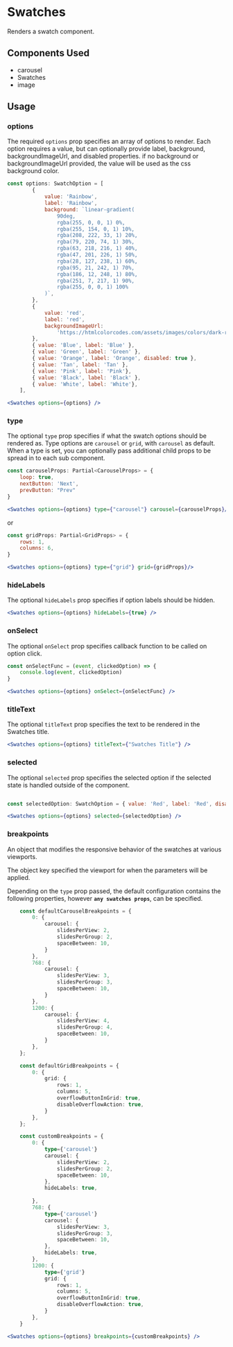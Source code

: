 # Swatches

Renders a swatch component.

## Components Used
- carousel
- Swatches
- image

## Usage

### options
The required `options` prop specifies an array of options to render. Each option requires a value, but can optionally provide label, background, backgroundImageUrl, and disabled properties. 
if no background or backgroundImageUrl provided, the value will be used as the css background color. 

```jsx
const options: SwatchOption = [
        {
            value: 'Rainbow',
            label: 'Rainbow',
            background: `linear-gradient(
                90deg,
                rgba(255, 0, 0, 1) 0%,
                rgba(255, 154, 0, 1) 10%,
                rgba(208, 222, 33, 1) 20%,
                rgba(79, 220, 74, 1) 30%,
                rgba(63, 218, 216, 1) 40%,
                rgba(47, 201, 226, 1) 50%,
                rgba(28, 127, 238, 1) 60%,
                rgba(95, 21, 242, 1) 70%,
                rgba(186, 12, 248, 1) 80%,
                rgba(251, 7, 217, 1) 90%,
                rgba(255, 0, 0, 1) 100%
            )`,
        },
        {
            value: 'red',
            label: 'red',
            backgroundImageUrl:
                'https://htmlcolorcodes.com/assets/images/colors/dark-red-color-solid-background-1920x1080.png',
        },
		{ value: 'Blue', label: 'Blue' },
		{ value: 'Green', label: 'Green' },
		{ value: 'Orange', label: 'Orange', disabled: true },
		{ value: 'Tan', label: 'Tan' },
		{ value: 'Pink', label: 'Pink'},
		{ value: 'Black', label: 'Black' },
		{ value: 'White', label: 'White'},
	],

<Swatches options={options} />
```

### type
The optional `type` prop specifies if what the swatch options should be rendered as. Type options are `carousel` or `grid`, with `carousel` as default. When a type is set, you can optionally pass additional child props to be spread in to each sub component. 

```jsx
const carouselProps: Partial<CarouselProps> = {
    loop: true,
    nextButton: 'Next',
    prevButton: "Prev"
}

<Swatches options={options} type={"carousel"} carousel={carouselProps}/>
```
or
```jsx
const gridProps: Partial<GridProps> = {
    rows: 1, 
    columns: 6,
}

<Swatches options={options} type={"grid"} grid={gridProps}/>
```

### hideLabels
The optional `hideLabels` prop specifies if option labels should be hidden. 

```jsx
<Swatches options={options} hideLabels={true} />
```

### onSelect
The optional `onSelect` prop specifies callback function to be called on option click. 

```jsx
const onSelectFunc = (event, clickedOption) => {
    console.log(event, clickedOption)
}

<Swatches options={options} onSelect={onSelectFunc} />
```

### titleText
The optional `titleText` prop specifies the text to be rendered in the Swatches title. 

```jsx
<Swatches options={options} titleText={"Swatches Title"} />
```

### selected
The optional `selected` prop specifies the selected option if the selected state is handled outside of the component. 

```jsx

const selectedOption: SwatchOption = { value: 'Red', label: 'Red', disabled: false },

<Swatches options={options} selected={selectedOption} />
```


### breakpoints
An object that modifies the responsive behavior of the swatches at various viewports. 

The object key specified the viewport for when the parameters will be applied. 

Depending on the `type` prop passed, the default configuration contains the following properties, however **`any swatches props`**, can be specified. 

```typescript
    const defaultCarouselBreakpoints = {
		0: {
			carousel: {
				slidesPerView: 2,
				slidesPerGroup: 2,
				spaceBetween: 10,
			}
		},
		768: {
			carousel: {
				slidesPerView: 3,
				slidesPerGroup: 3,
				spaceBetween: 10,
			}
		},
		1200: {
			carousel: {
				slidesPerView: 4,
				slidesPerGroup: 4,
				spaceBetween: 10,
			}
		},
	};

	const defaultGridBreakpoints = {
		0: {
			grid: {
				rows: 1, 
				columns: 5,
				overflowButtonInGrid: true,
				disableOverflowAction: true,
			}
		},
	};

    const customBreakpoints = {
        0: {
            type={'carousel'}
			carousel: {
				slidesPerView: 2,
				slidesPerGroup: 2,
				spaceBetween: 10,
			},
            hideLabels: true,
            
		},
		768: {
            type={'carousel'}
			carousel: {
				slidesPerView: 3,
				slidesPerGroup: 3,
				spaceBetween: 10,
			},
            hideLabels: true,
		},
		1200: {
            type={'grid'}
			grid: {
				rows: 1, 
				columns: 5,
				overflowButtonInGrid: true,
				disableOverflowAction: true,
			}
		},
    }
```

```jsx
<Swatches options={options} breakpoints={customBreakpoints} />
```

